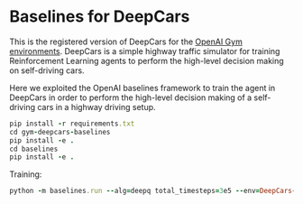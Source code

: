# Baselines for DeepCars

This is the registered version of DeepCars for the [OpenAI Gym](https://github.com/openai/gym) [environments](https://github.com/openai/gym/tree/master/gym/envs). DeepCars is a simple highway traffic simulator for training Reinforcement Learning agents to perform the high-level decision making on self-driving cars.

Here we exploited the OpenAI baselines framework to train the agent in DeepCars in order to perform the high-level decision making of a self-driving cars in a highway driving setup.

```ruby
pip install -r requirements.txt
cd gym-deepcars-baselines
pip install -e .  
cd baselines  
pip install -e .  
```

Training:
```ruby
python -m baselines.run --alg=deepq total_timesteps=3e5 --env=DeepCars-v0
```
